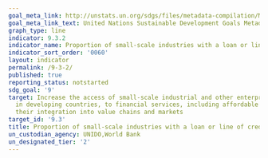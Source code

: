 ```yaml
---
goal_meta_link: http://unstats.un.org/sdgs/files/metadata-compilation/Metadata-Goal-9.pdf
goal_meta_link_text: United Nations Sustainable Development Goals Metadata (pdf 663kB)
graph_type: line
indicator: 9.3.2
indicator_name: Proportion of small-scale industries with a loan or line of credit
indicator_sort_order: '0060'
layout: indicator
permalink: /9-3-2/
published: true
reporting_status: notstarted
sdg_goal: '9'
target: Increase the access of small-scale industrial and other enterprises, in particular
  in developing countries, to financial services, including affordable credit, and
  their integration into value chains and markets
target_id: '9.3'
title: Proportion of small-scale industries with a loan or line of credit
un_custodian_agency: UNIDO,World Bank
un_designated_tier: '2'
---
```

